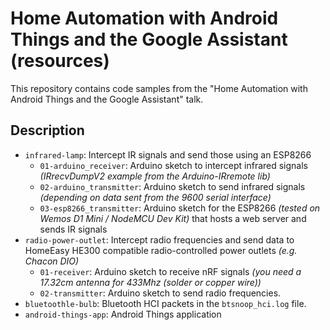 # Home Automation with Android Things and the Google Assistant (resources)

This repository contains code samples from the "Home Automation with Android Things and the Google Assistant" talk.


## Description

* `infrared-lamp`: Intercept IR signals and send those using an ESP8266
  * `01-arduino_receiver`: Arduino sketch to intercept infrared signals _(IRrecvDumpV2 example from the Arduino-IRremote lib)_
  * `02-arduino_transmitter`: Arduino sketch to send infrared signals _(depending on data sent from the 9600 serial interface)_
  * `03-esp8266_transmitter`: Arduino sketch for the ESP8266 _(tested on Wemos D1 Mini / NodeMCU Dev Kit)_ that hosts a web server and sends IR signals
* `radio-power-outlet`: Intercept radio frequencies and send data to HomeEasy HE300 compatible radio-controlled power outlets _(e.g. Chacon DIO)_
  * `01-receiver`: Arduino sketch to receive nRF signals _(you need a 17.32cm antenna for 433Mhz (solder or copper wire))_
  * `02-transmitter`: Arduino sketch to send radio frequencies.
* `bluetoothle-bulb`: Bluetooth HCI packets in the `btsnoop_hci.log` file.
* `android-things-app`: Android Things application
